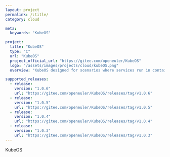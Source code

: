 ```yaml
---
layout: project
permalink: /:title/
category: cloud

meta:
  keywords: "KubeOS"

project:
  title: "KubeOS"
  type: "C"
  url: "KubeOS"
  project_official_url: "https://gitee.com/openeuler/KubeOS"
  logo: "/assets/images/projects/cloud/kubeOS.png"
  overview: "KubeOS designed for scenarios where services run in containers. KubeOS connects container OSs as components to Kubernetes, so that the container OSs are in the same position as services. The Kubernetes cluster manages containers and container OSs in a unified system."

supported_releases:
  - release:
    version: "1.0.6"
    url: "https://gitee.com/openeuler/KubeOS/releases/tag/v1.0.6"
  - release:
    version: "1.0.5"
    url: "https://gitee.com/openeuler/KubeOS/releases/tag/v1.0.5"
  - release:
    version: "1.0.4"
    url: "https://gitee.com/openeuler/KubeOS/releases/tag/v1.0.4"
  - release:
    version: "1.0.3"
    url: "https://gitee.com/openeuler/KubeOS/releases/tag/v1.0.3"
---
```


<p>KubeOS</p>
